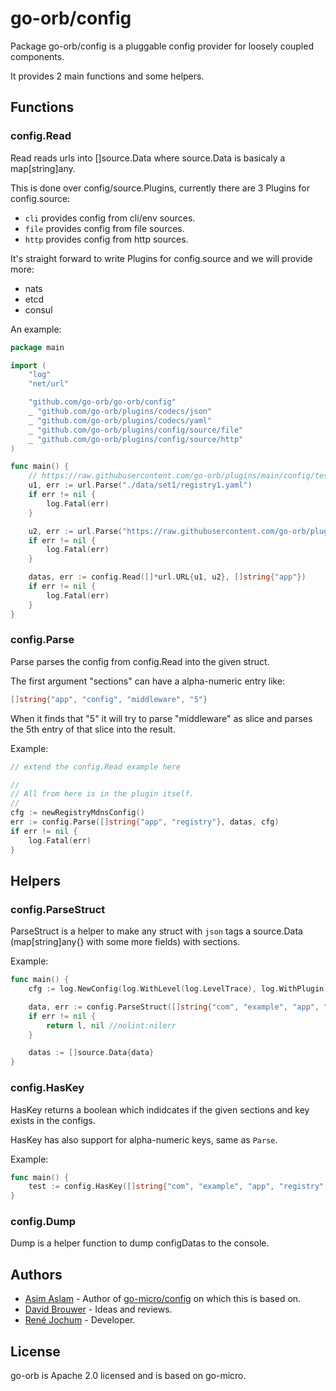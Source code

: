 # go-orb/config

Package go-orb/config is a pluggable config provider for loosely coupled components.

It provides 2 main functions and some helpers.

## Functions

### config.Read

Read reads urls into []source.Data where source.Data is basicaly a map[string]any.

This is done over config/source.Plugins, currently there are 3 Plugins for config.source:

- `cli` provides config from cli/env sources.
- `file` provides config from file sources.
- `http` provides config from http sources.

It's straight forward to write Plugins for config.source and we will provide more:

- nats
- etcd
- consul

An example:

```go
package main

import (
    "log"
    "net/url"

    "github.com/go-orb/go-orb/config"
    _ "github.com/go-orb/plugins/codecs/json"
    _ "github.com/go-orb/plugins/codecs/yaml"
    _ "github.com/go-orb/plugins/config/source/file"
    _ "github.com/go-orb/plugins/config/source/http"
)

func main() {
    // https://raw.githubusercontent.com/go-orb/plugins/main/config/tests/data/set1/registry1.yaml
    u1, err := url.Parse("./data/set1/registry1.yaml")
    if err != nil {
        log.Fatal(err)
    }

    u2, err := url.Parse("https://raw.githubusercontent.com/go-orb/plugins/main/config/tests/data/set1/registry2.json")
    if err != nil {
        log.Fatal(err)
    }

    datas, err := config.Read([]*url.URL{u1, u2}, []string{"app"})
    if err != nil {
        log.Fatal(err)
    }
}
```

### config.Parse

Parse parses the config from config.Read into the given struct.

The first argument "sections" can have a alpha-numeric entry like:

```go
[]string{"app", "config", "middleware", "5"}
```

When it finds that "5" it will try to parse "middleware" as slice and parses the 5th entry of that slice into the result.

Example:

```go
// extend the config.Read example here

//
// All from here is in the plugin itself.
//
cfg := newRegistryMdnsConfig()
err := config.Parse([]string{"app", "registry"}, datas, cfg)
if err != nil {
    log.Fatal(err)
}
```

## Helpers

### config.ParseStruct

ParseStruct is a helper to make any struct with `json` tags a source.Data (map[string]any{} with some more fields) with sections.

Example:

```go
func main() {
    cfg := log.NewConfig(log.WithLevel(log.LevelTrace), log.WithPlugin("slog"))

    data, err := config.ParseStruct([]string{"com", "example", "app", "registry", "logger"}, &cfg)
    if err != nil {
        return l, nil //nolint:nilerr
    }

    datas := []source.Data{data}
}
```

### config.HasKey

HasKey returns a boolean which indidcates if the given sections and key exists in the configs.

HasKey has also support for alpha-numeric keys, same as `Parse`.

Example:

```go
func main() {
    test := config.HasKey([]string{"com", "example", "app", "registry", "logger"}, "plugin", configs)
}
```

### config.Dump

Dump is a helper function to dump configDatas to the console.

## Authors

- [Asim Aslam](https://github.com/asim/) - Author of [go-micro/config](https://github.com/go-micro/go-micro/tree/master/config) on which this is based on.
- [David Brouwer](https://github.com/Davincible/) - Ideas and reviews.
- [René Jochum](https://github.com/jochumdev) - Developer.

## License

go-orb is Apache 2.0 licensed and is based on go-micro.
